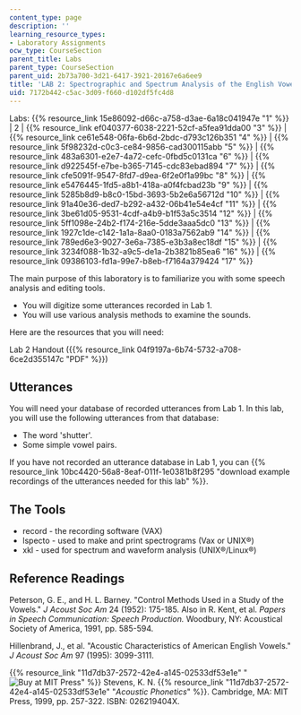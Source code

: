```yaml
---
content_type: page
description: ''
learning_resource_types:
- Laboratory Assignments
ocw_type: CourseSection
parent_title: Labs
parent_type: CourseSection
parent_uid: 2b73a700-3d21-6417-3921-20167e6a6ee9
title: 'LAB 2: Spectrographic and Spectrum Analysis of the English Vowel System'
uid: 7172b442-c5ac-3d09-f660-d102df5fc4d8
---
```


Labs: {{% resource_link 15e86092-d66c-a758-d3ae-6a18c041947e "1" %}} | 2 | {{% resource_link ef040377-6038-2221-52cf-a5fea91dda00 "3" %}} | {{% resource_link ce61e548-06fa-6b6d-2bdc-d793c126b351 "4" %}} | {{% resource_link 5f98232d-c0c3-ce84-9856-cad300115abb "5" %}} | {{% resource_link 483a6301-e2e7-4a72-cefc-0fbd5c0131ca "6" %}} | {{% resource_link d922545f-e7be-b365-7145-cdc83ebad894 "7" %}} | {{% resource_link cfe5091f-9547-8fd7-d9ea-6f2e0f1a99bc "8" %}} | {{% resource_link e5476445-1fd5-a8b1-418a-a0f4fcbad23b "9" %}} | {{% resource_link 5285b8d9-b8c0-15bd-3693-5b2e6a56712d "10" %}} | {{% resource_link 91a40e36-ded7-b292-a432-06b41e54e4cf "11" %}} | {{% resource_link 3be61d05-9531-4cdf-a4b9-b1f53a5c3514 "12" %}} | {{% resource_link 5ff1098e-24b2-f174-216e-5dde3aaa5dc0 "13" %}} | {{% resource_link 1927c1de-c142-1a1a-8aa0-0183a7562ab9 "14" %}} | {{% resource_link 789ed6e3-9027-3e6a-7385-e3b3a8ec18df "15" %}} | {{% resource_link 3234f088-1b32-a9c5-de1a-2b3821b85ea6 "16" %}} | {{% resource_link 09386103-fd1a-99e7-b8eb-f7164a379424 "17" %}}

The main purpose of this laboratory is to familiarize you with some speech analysis and editing tools.

*   You will digitize some utterances recorded in Lab 1.
*   You will use various analysis methods to examine the sounds.

Here are the resources that you will need:

Lab 2 Handout ({{% resource_link 04f9197a-6b74-5732-a708-6ce2d355147c "PDF" %}})

Utterances
----------

You will need your database of recorded utterances from Lab 1. In this lab, you will use the following utterances from that database:

*   The word 'shutter'.
*   Some simple vowel pairs.

If you have not recorded an utterance database in Lab 1, you can {{% resource_link 10bc4420-56a8-8eaf-011f-1e0381b8f295 "download example recordings of the utterances needed for this lab" %}}.

The Tools
---------

*   record - the recording software (VAX)
*   lspecto - used to make and print spectrograms (Vax or UNIX®)
*   xkl - used for spectrum and waveform analysis (UNIX®/Linux®)

Reference Readings
------------------

Peterson, G. E., and H. L. Barney. "Control Methods Used in a Study of the Vowels." _J Acoust Soc Am_ 24 (1952): 175-185. Also in R. Kent, et al. _Papers in Speech Communication: Speech Production._ Woodbury, NY: Acoustical Society of America, 1991, pp. 585-594.

Hillenbrand, J., et al. "Acoustic Characteristics of American English Vowels." _J Acoust Soc Am_ 97 (1995): 3099-3111.

{{% resource_link "11d7db37-2572-42e4-a145-02533df53e1e" "![Buy at MIT Press](/images/mp_logo.gif)" %}} Stevens, K. N. {{% resource_link "11d7db37-2572-42e4-a145-02533df53e1e" "_Acoustic Phonetics_" %}}. Cambridge, MA: MIT Press, 1999, pp. 257-322. ISBN: 026219404X.
